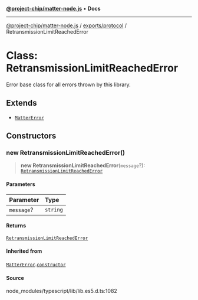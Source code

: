 [**@project-chip/matter-node.js**](../../../README.md) • **Docs**

***

[@project-chip/matter-node.js](../../../modules.md) / [exports/protocol](../README.md) / RetransmissionLimitReachedError

# Class: RetransmissionLimitReachedError

Error base class for all errors thrown by this library.

## Extends

- [`MatterError`](../../common/classes/MatterError.md)

## Constructors

### new RetransmissionLimitReachedError()

> **new RetransmissionLimitReachedError**(`message`?): [`RetransmissionLimitReachedError`](RetransmissionLimitReachedError.md)

#### Parameters

| Parameter | Type |
| :------ | :------ |
| `message`? | `string` |

#### Returns

[`RetransmissionLimitReachedError`](RetransmissionLimitReachedError.md)

#### Inherited from

[`MatterError`](../../common/classes/MatterError.md).[`constructor`](../../common/classes/MatterError.md#constructors)

#### Source

node\_modules/typescript/lib/lib.es5.d.ts:1082
